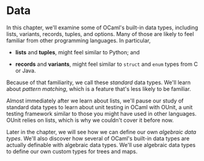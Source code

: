 # Data

In this chapter, we'll examine some of OCaml's built-in data types, including
lists, variants, records, tuples, and options. Many of those are likely to feel
familiar from other programming languages. In particular,

- **lists** and **tuples**, might feel similar to Python; and

- **records** and **variants**, might feel similar to `struct` and `enum` types
  from C or Java.

Because of that familiarity, we call these *standard* data types. We'll learn
about *pattern matching*, which is a feature that's less likely to be familiar.

Almost immediately after we learn about lists, we'll pause our study of standard
data types to learn about unit testing in OCaml with OUnit, a unit testing
framework similar to those you might have used in other languages. OUnit relies
on lists, which is why we couldn't cover it before now.

Later in the chapter, we will see how we can define our own *algebraic data
types*. We'll also discover how several of OCaml's built-in data types are
actually definable with algebraic data types. We'll use algebraic data types to
define our own custom types for trees and maps.